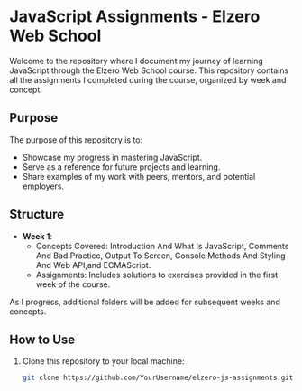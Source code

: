 # JavaScript Assignments - Elzero Web School  

Welcome to the repository where I document my journey of learning JavaScript through the Elzero Web School course. This repository contains all the assignments I completed during the course, organized by week and concept.  

## Purpose  
The purpose of this repository is to:  
- Showcase my progress in mastering JavaScript.  
- Serve as a reference for future projects and learning.  
- Share examples of my work with peers, mentors, and potential employers.  

## Structure  
- **Week 1**:  
  - Concepts Covered: Introduction And What Is JavaScript, Comments And Bad Practice, Output To Screen, Console Methods And Styling And Web API,and ECMAScript.  
  - Assignments: Includes solutions to exercises provided in the first week of the course.  

As I progress, additional folders will be added for subsequent weeks and concepts.  

## How to Use  
1. Clone this repository to your local machine:  
   ```bash
   git clone https://github.com/YourUsername/elzero-js-assignments.git
